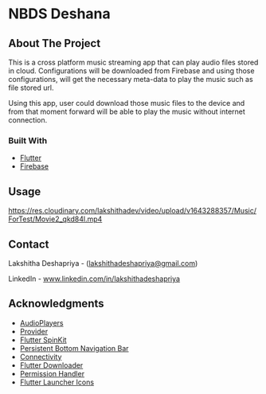# NBDS Deshana

<!-- ABOUT THE PROJECT -->
## About The Project

This is a cross platform music streaming app that can play audio files stored in cloud. Configurations will be downloaded from Firebase and using those configurations, will get the necessary meta-data to play the music such as file stored url.

Using this app, user could download those music files to the device and from that moment forward will be able to play the music without internet connection.


### Built With

* [Flutter](https://flutter.dev/)
* [Firebase](https://firebase.google.com/)

<!-- USAGE EXAMPLES -->
## Usage

https://res.cloudinary.com/lakshithadev/video/upload/v1643288357/Music/ForTest/Movie2_qkd84l.mp4


<!-- CONTACT -->
## Contact

Lakshitha Deshapriya - (lakshithadeshapriya@gmail.com)

LinkedIn - www.linkedin.com/in/lakshithadeshapriya


<!-- ACKNOWLEDGMENTS -->
## Acknowledgments

* [AudioPlayers](https://pub.dev/packages/audioplayers)
* [Provider](https://pub.dev/packages/provider)
* [Flutter SpinKit](https://pub.dev/packages/flutter_spinkit)
* [Persistent Bottom Navigation Bar](https://pub.dev/packages/persistent_bottom_nav_bar)
* [Connectivity](https://pub.dev/packages/connectivity)
* [Flutter Downloader](https://pub.dev/packages/flutter_downloader)
* [Permission Handler](https://pub.dev/packages/permission_handler)
* [Flutter Launcher Icons](https://pub.dev/packages/flutter_launcher_icons)

